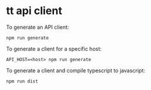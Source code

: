 # tt api client


To generate an API client:

    npm run generate

To generate a client for a specific host:

    API_HOST=<host> npm run generate

To generate a client and compile typescript to javascript:

    npm run dist
